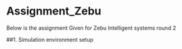 # Assignment_Zebu
Below is the assignment Given for Zebu Intelligent systems round 2 

##1. Simulation environment setup
